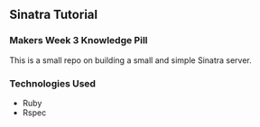 ## Sinatra Tutorial

### Makers Week 3 Knowledge Pill

This is a small repo on building a small and simple Sinatra server.

### Technologies Used 

- Ruby
- Rspec
